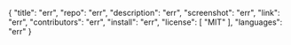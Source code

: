 {
    "title": "err",
    "repo": "err",
    "description": "err",
    "screenshot": "err",
    "link": "err",
    "contributors": "err",
    "install": "err",
    "license": [
        "MIT"
    ],
    "languages": "err"
}